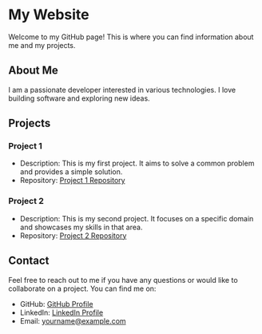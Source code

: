 # My Website

Welcome to my GitHub page! This is where you can find information about me and my projects.

## About Me

I am a passionate developer interested in various technologies. I love building software and exploring new ideas.

## Projects

### Project 1

- Description: This is my first project. It aims to solve a common problem and provides a simple solution.
- Repository: [Project 1 Repository](https://github.com/username/project1)

### Project 2

- Description: This is my second project. It focuses on a specific domain and showcases my skills in that area.
- Repository: [Project 2 Repository](https://github.com/username/project2)

## Contact

Feel free to reach out to me if you have any questions or would like to collaborate on a project. You can find me on:

- GitHub: [GitHub Profile](https://github.com/username)
- LinkedIn: [LinkedIn Profile](https://www.linkedin.com/in/yourname)
- Email: yourname@example.com
